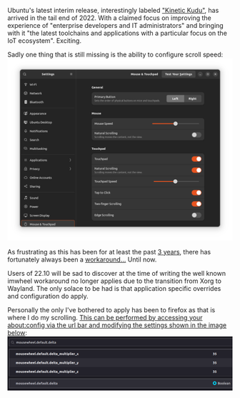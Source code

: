 Ubuntu's latest interim release, interestingly labeled ["Kinetic Kudu"](https://ubuntu.com/blog/canonical-releases-ubuntu-22-10-kinetic-kudu), has arrived in the tail end of 2022. With a claimed focus on improving the experience of "enterprise developers and IT administrators" and bringing with it "the latest toolchains and applications with a particular focus on the IoT ecosystem". Exciting. 

Sadly one thing that is still missing is the ability to configure scroll speed:
![3fbd63a89fe323542cdd8060f3a0c955.png](/assets/images/3fbd63a89fe323542cdd8060f3a0c955.png)

As frustrating as this has been for at least the past [3 years](https://gitlab.gnome.org/GNOME/gnome-control-center/-/issues/379), there has fortunately always been a [workaround...](https://fostips.com/mouse-wheel-touchpad-scroll-speed-ubuntu/) Until now.

Users of 22.10 will be sad to discover at the time of writing the well known imwheel workaround no longer applies due to the transition from Xorg to Wayland. The only solace to be had is that application specific overrides and configuration do apply. 

Personally the only I've bothered to apply has been to firefox as that is where I do my scrolling. [This can be performed by accessing your about:config via the url bar and modifying the settings shown in the image below](https://askubuntu.com/questions/1432154/unable-to-set-scrolling-speed-of-touchpad-ubuntu-22-10-wayland):
![f3c839b6d82a12e7d8fb2f0448b1475e.png](/assets/images/f3c839b6d82a12e7d8fb2f0448b1475e.png)

